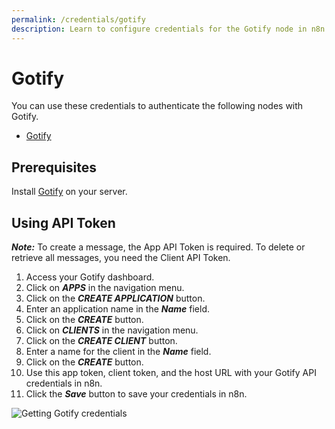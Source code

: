 ```yaml
---
permalink: /credentials/gotify
description: Learn to configure credentials for the Gotify node in n8n
---
```


# Gotify

You can use these credentials to authenticate the following nodes with Gotify.
- [Gotify](../../nodes-library/nodes/Gotify/README.md)

## Prerequisites

Install [Gotify](https://gotify.net/docs/install) on your server.

## Using API Token

***Note:*** To create a message, the App API Token is required. To delete or retrieve all messages, you need the Client API Token.

1. Access your Gotify dashboard.
2. Click on ***APPS*** in the navigation menu.
3. Click on the ***CREATE APPLICATION*** button.
4. Enter an application name in the ***Name*** field.
5. Click on the ***CREATE*** button.
6. Click on ***CLIENTS*** in the navigation menu.
7. Click on the ***CREATE CLIENT*** button.
8. Enter a name for the client in the ***Name*** field.
9. Click on the ***CREATE*** button.
10. Use this app token, client token, and the host URL with your Gotify API credentials in n8n.
11. Click the ***Save*** button to save your credentials in n8n.

![Getting Gotify credentials](./using-api.gif)
